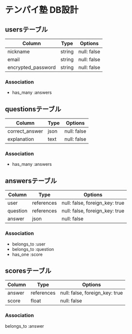 # テンパイ塾 DB設計

## usersテーブル

| Column             | Type   | Options     |
| ------------------ | ------ | ----------- |
| nickname           | string | null: false |
| email              | string | null: false |
| encrypted_password | string | null: false |

### Association

- has_many :answers

## questionsテーブル
| Column              | Type | Options     |
| ------------------- | ---- | ----------- |
| correct_answer      | json | null: false |
| explanation         | text | null: false |

### Association

- has_many :answers

## answersテーブル

| Column   | Type       | Options                        |
| -------- | ---------- | ------------------------------ |
| user     | references | null: false, foreign_key: true |
| question | references | null: false, foreign_key: true |
| answer   | json       | null: false                    |

### Association

- belongs_to :user
- belongs_to :question
- has_one :score

## scoresテーブル

| Column | Type       | Options                        |
| ------ | ---------- | ------------------------------ |
| answer | references | null: false, foreign_key: true |
| score  | float      | null: false                    |

### Association

belongs_to :answer